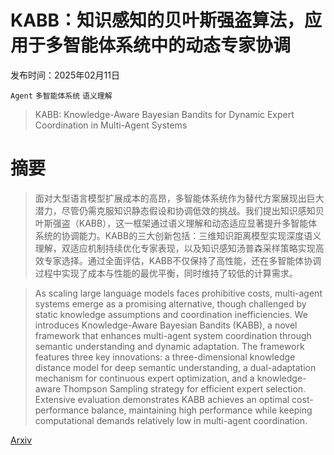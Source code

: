 # KABB：知识感知的贝叶斯强盗算法，应用于多智能体系统中的动态专家协调

发布时间：2025年02月11日

`Agent` `多智能体系统` `语义理解`

> KABB: Knowledge-Aware Bayesian Bandits for Dynamic Expert Coordination in Multi-Agent Systems

# 摘要

> 面对大型语言模型扩展成本的高昂，多智能体系统作为替代方案展现出巨大潜力，尽管仍需克服知识静态假设和协调低效的挑战。我们提出知识感知贝叶斯强盗（KABB），这一框架通过语义理解和动态适应显著提升多智能体系统的协调能力。KABB的三大创新包括：三维知识距离模型实现深度语义理解，双适应机制持续优化专家表现，以及知识感知汤普森采样策略实现高效专家选择。通过全面评估，KABB不仅保持了高性能，还在多智能体协调过程中实现了成本与性能的最优平衡，同时维持了较低的计算需求。

> As scaling large language models faces prohibitive costs, multi-agent systems emerge as a promising alternative, though challenged by static knowledge assumptions and coordination inefficiencies. We introduces Knowledge-Aware Bayesian Bandits (KABB), a novel framework that enhances multi-agent system coordination through semantic understanding and dynamic adaptation. The framework features three key innovations: a three-dimensional knowledge distance model for deep semantic understanding, a dual-adaptation mechanism for continuous expert optimization, and a knowledge-aware Thompson Sampling strategy for efficient expert selection. Extensive evaluation demonstrates KABB achieves an optimal cost-performance balance, maintaining high performance while keeping computational demands relatively low in multi-agent coordination.

[Arxiv](https://arxiv.org/abs/2502.07350)